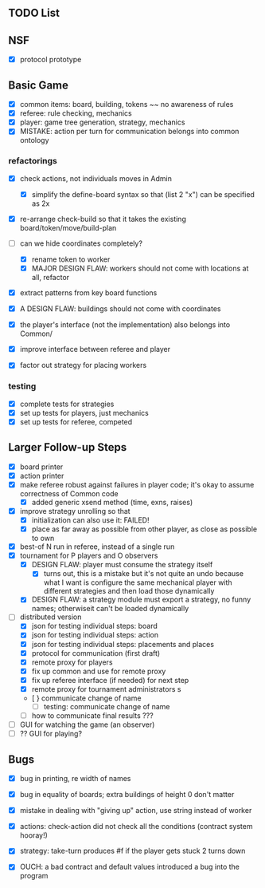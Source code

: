 ## TODO List 

## NSF 
- [X] protocol prototype 

## Basic Game 
- [x] common items: board, building, tokens ~~ no awareness of rules 
- [x] referee: rule checking, mechanics 
- [x] player: game tree generation, strategy, mechanics 
- [x] MISTAKE: action per turn for communication belongs into common ontology 

### refactorings 
- [x] check actions, not individuals moves in Admin 
  - [x] simplify the define-board syntax so that (list 2 "x") can be specified as 2x
- [x] re-arrange check-build so that it takes the existing board/token/move/build-plan
- [ ] can we hide coordinates completely? 
  - [x] rename token to worker 
  - [x] MAJOR DESIGN FLAW: workers should not come with locations at all, refactor 

- [X] extract patterns from key board functions 
- [X] A DESIGN FLAW: buildings should not come with coordinates 
- [X] the player's interface (not the implementation) also belongs into Common/

- [X] improve interface between referee and player 

- [X] factor out strategy for placing workers 

### testing 
- [X] complete tests for strategies 
- [X] set up tests for players, just mechanics 
- [X] set up tests for referee, competed 

## Larger Follow-up Steps 
- [X] board printer 
- [X] action printer 
- [X] make referee robust against failures in player code;
      it's okay to assume correctness of Common code 
  - [X] added generic xsend method (time, exns, raises)
- [X] improve strategy unrolling so that 
  - [X] initialization can also use it: FAILED! 
  - [X] place as far away as possible from other player, as close as possible to own
- [X] best-of N run in referee, instead of a single run 
- [X] tournament for P players and O observers 
  - [X] DESIGN FLAW: player must consume the strategy itself 
    - [x] turns out, this is a mistake but it's not quite an undo
	        because what I want is configure the same mechanical player
	        with different strategies and then load those dynamically 
  - [X] DESIGN FLAW: a strategy module must export a strategy, no funny names;
      	  otherwiseit can't be loaded dynamically 
- [ ] distributed version 
  - [X] json for testing individual steps: board 
  - [X] json for testing individual steps: action
  - [X] json for testing individual steps: placements and places 
  - [X] protocol for communication (first draft)
  - [X] remote proxy for players 
  - [X] fix up common and use for remote proxy 
  - [X] fix up referee interface (if needed) for next step 
  - [X] remote proxy for tournament administrators s 
  - [ } communicate change of name
    - [ ] testing: communicate change of name
  - [ ] how to communicate final results ???

- [ ] GUI for watching the game (an observer) 
- [ ] ?? GUI for playing? 

## Bugs 

- [X] bug in printing, re width of names 
- [x] bug in equality of boards; extra buildings of height 0 don't matter 
- [X] mistake in dealing with "giving up" action, use string instead of worker
- [X] actions: check-action did not check all the conditions (contract system hooray!)
- [X] strategy: take-turn produces #f if the player gets stuck 2 turns down

- [X] OUCH: a bad contract and default values introduced a bug into the program 
